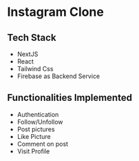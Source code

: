 # Instagram Clone

## Tech Stack

- NextJS
- React
- Tailwind Css
- Firebase as Backend Service

## Functionalities Implemented

- Authentication
- Follow/Unfollow
- Post pictures
- Like Picture
- Comment on post
- Visit Profile
